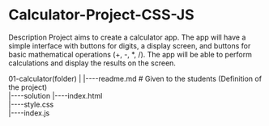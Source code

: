 # Calculator-Project-CSS-JS

Description
Project aims to create a calculator app.
The app will have a simple interface with buttons for digits, a display screen, and buttons for basic
mathematical operations (+, -, *, /).
The app will be able to perform calculations and display the results on the screen.


01-calculator(folder)
|
|----readme.md         # Given to the students (Definition of the project)          
|----solution
        |----index.html  
        |----style.css   
        |----index.js

        